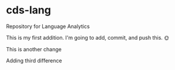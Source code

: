 # cds-lang
Repository for Language Analytics

This is my first addition. I'm going to add, commit, and push this. 🌞

This is another change

Adding third difference